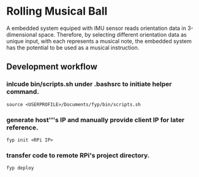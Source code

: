 # Rolling Musical Ball

A embedded system equiped with IMU sensor reads orientation data in 3-dimensional space.
Therefore, by selecting different orientation data as unique input, with each represents a musical note, the embedded system has the potential to be used as a musical instruction.

## Development workflow
### inlcude bin/scripts.sh under .bashsrc to initiate helper command.
```
source <USERPROFILE>/Documents/fyp/bin/scripts.sh
```

### generate host'\''s IP and manually provide client IP for later reference.
```
fyp init <RPi IP>
```

### transfer code to remote RPi's project directory.
```
fyp deploy
```


